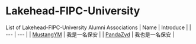 # Lakehead-FIPC-University
List of Lakehead-FIPC-University Alumni Associations
| Name | Introduce |
| --- | --- |
| [MustangYM](https://github.com/MustangYM) | 我是一名保安 |
| [PandaZyd](https://github.com/PandaZyD) | 我也是一名保安 |
